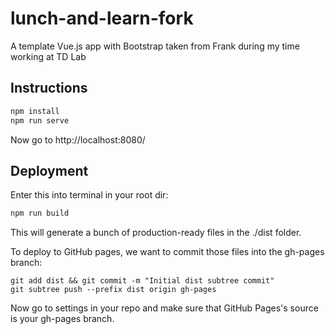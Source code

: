 # lunch-and-learn-fork

A template Vue.js app with Bootstrap taken from Frank during my time working at TD Lab

## Instructions

```bash
npm install
npm run serve
```

Now go to http://localhost:8080/

## Deployment

Enter this into terminal in your root dir:

```bash
npm run build
```

This will generate a bunch of production-ready files in the ./dist folder.

To deploy to GitHub pages, we want to commit those files into the gh-pages branch:

```
git add dist && git commit -m "Initial dist subtree commit"
git subtree push --prefix dist origin gh-pages
```

Now go to settings in your repo and make sure that GitHub Pages's source is your gh-pages branch. 

